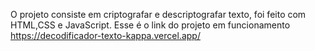 O projeto consiste em criptografar e descriptografar texto, foi feito com HTML,CSS e JavaScript. Esse é o link do projeto em funcionamento https://decodificador-texto-kappa.vercel.app/

